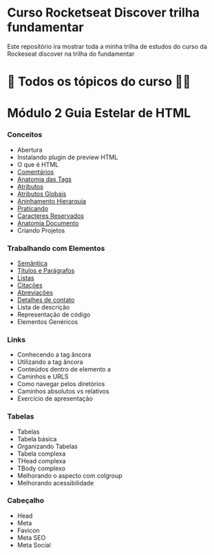 # Curso Rocketseat Discover trilha fundamentar
Este repositório ira mostrar toda a minha trilha de estudos do curso da Rockeseat discover na trilha do fundamentar

# :pencil: Todos os tópicos do curso :man_technologist:
# Módulo 2 Guia Estelar de HTML

### Conceitos

- Abertura
- Instalando plugin de preview HTML
- O que é HTML
- [Comentários](https://github.com/vhenriqueDev/Curso_Rocketseat_Discover_trilha_fundamentar/blob/main/M%C3%B3dulo%202/Guia_Estelar_de_HTML/comentarios.html)
- [Anatomia das Tags](https://github.com/vhenriqueDev/Curso_Rocketseat_Discover_trilha_fundamentar/blob/main/M%C3%B3dulo%202/Guia_Estelar_de_HTML/anatomia-tags.html)
- [Atributos](https://github.com/vhenriqueDev/Curso_Rocketseat_Discover_trilha_fundamentar/blob/main/M%C3%B3dulo%202/Guia_Estelar_de_HTML/atributos.html)
- [Atributos Globais](https://github.com/vhenriqueDev/Curso_Rocketseat_Discover_trilha_fundamentar/blob/main/M%C3%B3dulo%202/Guia_Estelar_de_HTML/atributos-globais.html)
- [Aninhamento Hierarquia](https://github.com/vhenriqueDev/Curso_Rocketseat_Discover_trilha_fundamentar/blob/main/M%C3%B3dulo%202/Guia_Estelar_de_HTML/aninhamento-de-tags.html)
- [Praticando](https://github.com/vhenriqueDev/Curso_Rocketseat_Discover_trilha_fundamentar/blob/main/M%C3%B3dulo%202/Guia_Estelar_de_HTML/praticando.html)
- [Caracteres Reservados](https://github.com/vhenriqueDev/Curso_Rocketseat_Discover_trilha_fundamentar/blob/main/M%C3%B3dulo%202/Guia_Estelar_de_HTML/Caracteres-Reservados.html)
- [Anatomia Documento](https://github.com/vhenriqueDev/Curso_Rocketseat_Discover_trilha_fundamentar/blob/main/M%C3%B3dulo%202/Guia_Estelar_de_HTML/anatomia-document.html)
- Criando Projetos

### Trabalhando com Elementos

- [Semântica](https://github.com/vhenriqueDev/Curso_Rocketseat_Discover_trilha_fundamentar/blob/main/M%C3%B3dulo%202/Trabalhando_com_Elementos/semantica.html)
- [Títulos e Parágrafos](https://github.com/vhenriqueDev/Curso_Rocketseat_Discover_trilha_fundamentar/blob/main/M%C3%B3dulo%202/Trabalhando_com_Elementos/cabecalho-paragrafos.html)
- [Listas](https://github.com/vhenriqueDev/Curso_Rocketseat_Discover_trilha_fundamentar/blob/main/M%C3%B3dulo%202/Trabalhando_com_Elementos/listas.html)
- [Citações](https://github.com/vhenriqueDev/Curso_Rocketseat_Discover_trilha_fundamentar/blob/main/M%C3%B3dulo%202/Trabalhando_com_Elementos/citacoes.html)
- [Abreviações](https://github.com/vhenriqueDev/Curso_Rocketseat_Discover_trilha_fundamentar/blob/main/M%C3%B3dulo%202/Trabalhando_com_Elementos/abreviacoes.html)
- [Detalhes de contato](https://github.com/vhenriqueDev/Curso_Rocketseat_Discover_trilha_fundamentar/blob/main/M%C3%B3dulo%202/Trabalhando_com_Elementos/detalhes-de-contato.html)
- Lista de descrição
- Representação de código
- Elementos Genéricos

### Links

- Conhecendo a tag âncora
- Utilizando a tag âncora
- Conteúdos dentro de elemento a
- Caminhos e URLS
- Como navegar pelos diretórios
- Caminhos absolutos vs relativos
- Exercício de apresentação

### Tabelas

- Tabelas
- Tabela básica
- Organizando Tabelas
- Tabela complexa
- THead complexa
- TBody complexo
- Melhorando o aspecto com colgroup
- Melhorando acessibilidade

### Cabeçalho

- Head
- Meta
- Favicon
- Meta SEO
- Meta Social
